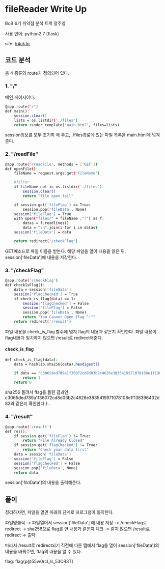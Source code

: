 # fileReader Write Up

BoB 6기 취약점 분석 트랙 정주영

사용 언어: python2.7 (flask)

site: [h4ck.kr](http://h4ck.kr)

## 코드 분석

총 4 종류의 route가 정의되어 있다.

### 1. "/"
메인 페이지이다.
```sh
@app.route('/')
def main():
    session.clear()
    lists = os.listdir('./files')
    return render_template('main.html', files=lists)
```

session정보를 모두 초기화 해 주고, ./files경로에 있는 파일 목록을 main.html에 넘겨준다.

### 2. "/readFile"
```sh
@app.route('/readFile', methods = ['GET'])
def openFile():
    fileName = request.args.get('fileName')

    #filter
    if fileName not in os.listdir('./files'):
        session.clear()
        return "file open fail"

    if session.get('fileFlag') == True:
        session.pop('fileData', None)
    session['fileFlag'] = True
    with open("files/" + fileName ,"r") as f:
        datas = f.readlines()
        data = "\n".join(i for i in datas)
    session['fileData'] = data

    return redirect('/checkFlag')
```

GET메소드로 파일 이름을 받는다. 
해당 파일을 열어 내용을 읽은 뒤, session['fileData']에 내용을 저장한다.

### 3. "/checkFlag"
```sh
@app.route('/checkFlag')
def checkIsFlag():
    data = session['fileData']
    session['flagChecked'] = True
    if check_is_flag(data) == 1:
        session['flagChecked'] = False
        session['fileFlag'] = False
        session.pop('fileData', None)
        return "You Cannot Open flag ^~^"
    return redirect('/result')
```

파일 내용을 check_is_flag 함수에 넘겨 flag의 내용과 같은지 확인한다.
파일 내용이 flag내용과 일치하지 않으면 /result로 redirect해준다.

#### check_is_flag
```sh
def check_is_flag(data):
    data = hashlib.sha256(data).hexdigest()

    if data == "c3065ded789a1f36072cd8d03b2c4626e3835419971078108e1f138396432d82":
        return 1
    return 0
```
sha256 돌려서 flag를 돌린 결과인 c3065ded789a1f36072cd8d03b2c4626e3835419971078108e1f138396432d82와 같은지 확인한다ㅏ.

### 4. "/result"
```sh
@app.route('/result')
def res():
    if session.get('fileFlag') != True:
        return "File Already Closed"
    if session.get('flagChecked') != True:
        return "Check your data first"
    data = session['fileData']
    session['fileFlag'] = False
    session['flagChecked'] = False
    session.pop('fileData', None)
    return data
```
session['fildData']의 내용을 출력해준다.

## 풀이

정리하자면, 파일을 열면 아래의 단계로 프로그램이 동작한다.

파일명클릭 -> 파일열어서 session['fileData'] 에 내용 저장 -> /checkFlag로 redirect -> sha256으로 flag를 연 내용과 같은지 체크 -> 같지 않으면 /result로 redirect -> 출력

따라서 /result로 redirect되기 직전에 다른 탭에서 flag를 열어 session['fileData']의 내용을 바꿔주면, flag의 내용을 알 수 있다.

flag: flag{p@55w0rcl_ls_53CR3T}

